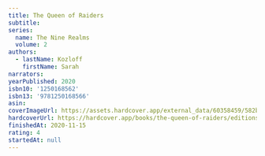 ```yaml
---
title: The Queen of Raiders
subtitle:
series:
  name: The Nine Realms
  volume: 2
authors:
  - lastName: Kozloff
    firstName: Sarah
narrators:
yearPublished: 2020
isbn10: '1250168562'
isbn13: '9781250168566'
asin:
coverImageUrl: https://assets.hardcover.app/external_data/60358459/582b89e1e2ab1c98de70456c6f16bdacf0a9190c.jpeg
hardcoverUrl: https://hardcover.app/books/the-queen-of-raiders/editions/31226172
finishedAt: 2020-11-15
rating: 4
startedAt: null
---
```

